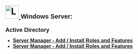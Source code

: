 <h1>
  <a href="https://www.linkedin.com/in/rashadhagen/">
    <img src="https://i.imgur.com/bYUDnOO.png" alt="LinkedIn" width="42px" />
  </a> 
  <span style="font-family: Arial, sans-serif; font-size: 20px; font-weight: bold;">Windows Server:</span> 
  <br/>
</h1>


<strong style="font-family: Arial, sans-serif; font-size: 18px; text-decoration: none; display: block; margin-bottom: 8px;">
  Active Directory
</strong>


<ul>
  <li>
    <a href="https://github.com/RashadHagen/Server-Manager-Add-Install-Roles-and-Featues/tree/main">
      <strong style="font-family: Arial, sans-serif; font-size: 16px;">
        Server Manager - Add / Install Roles and Features
      </strong>
    </a>
    <br/>
  </li>
  <li>
    <a href="https://github.com/RashadHagen/Server-Manager-Add-Install-Roles-and-Featues/tree/main">
      <strong style="font-family: Arial, sans-serif; font-size: 16px;">
        Server Manager - Add / Install Roles and Features
      </strong>
    </a>
    <br/>
  </li>
</ul>


